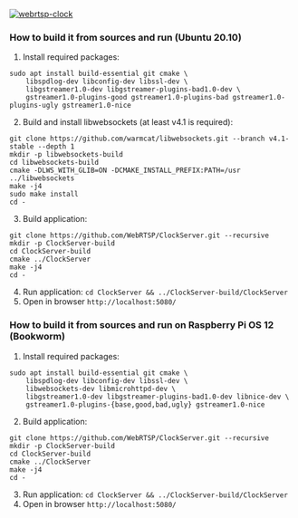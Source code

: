 [![webrtsp-clock](https://snapcraft.io/webrtsp-clock/badge.svg)](https://snapcraft.io/webrtsp-clock)

### How to build it from sources and run (Ubuntu 20.10)

1. Install required packages:
```
sudo apt install build-essential git cmake \
    libspdlog-dev libconfig-dev libssl-dev \
    libgstreamer1.0-dev libgstreamer-plugins-bad1.0-dev \
    gstreamer1.0-plugins-good gstreamer1.0-plugins-bad gstreamer1.0-plugins-ugly gstreamer1.0-nice
```

2. Build and install libwebsockets (at least v4.1 is required):
```
git clone https://github.com/warmcat/libwebsockets.git --branch v4.1-stable --depth 1
mkdir -p libwebsockets-build
cd libwebsockets-build
cmake -DLWS_WITH_GLIB=ON -DCMAKE_INSTALL_PREFIX:PATH=/usr ../libwebsockets
make -j4
sudo make install
cd -
```

3. Build application:
```
git clone https://github.com/WebRTSP/ClockServer.git --recursive
mkdir -p ClockServer-build
cd ClockServer-build
cmake ../ClockServer
make -j4
cd -
```

4. Run application: `cd ClockServer && ../ClockServer-build/ClockServer`
5. Open in browser `http://localhost:5080/`

### How to build it from sources and run on Raspberry Pi OS 12 (Bookworm)

1. Install required packages:
```
sudo apt install build-essential git cmake \
    libspdlog-dev libconfig-dev libssl-dev \
    libwebsockets-dev libmicrohttpd-dev \
    libgstreamer1.0-dev libgstreamer-plugins-bad1.0-dev libnice-dev \
    gstreamer1.0-plugins-{base,good,bad,ugly} gstreamer1.0-nice
```

2. Build application:
```
git clone https://github.com/WebRTSP/ClockServer.git --recursive
mkdir -p ClockServer-build
cd ClockServer-build
cmake ../ClockServer
make -j4
cd -
```

3. Run application: `cd ClockServer && ../ClockServer-build/ClockServer`
4. Open in browser `http://localhost:5080/`
